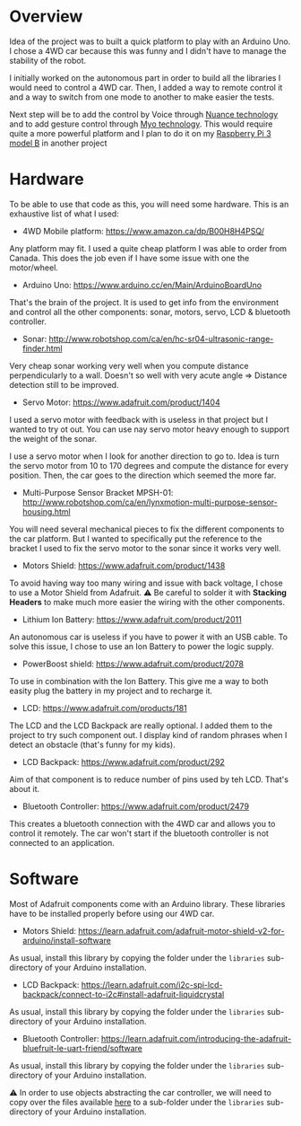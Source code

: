 # Overview

Idea of the project was to built a quick platform to play with an Arduino Uno.
I chose a 4WD car because this was funny and I didn't have to manage the stability of the robot.

I initially worked on the autonomous part in order to build all the libraries I would need to control a 4WD car.
Then, I added a way to remote control it and a way to switch from one mode to another to make easier the tests.

Next step will be to add the control by Voice through [Nuance technology](https://developer.nuance.com/public/index.php?task=mix)
and to add gesture control through [Myo technology](https://www.myo.com/).
This would require quite a more powerful platform and I plan to do it on my [Raspberry Pi 3 model B](https://www.raspberrypi.org/products/raspberry-pi-3-model-b/)
in another project


# Hardware

To be able to use that code as this, you will need some hardware.
This is an exhaustive list of what I used:

* 4WD Mobile platform: https://www.amazon.ca/dp/B00H8H4PSQ/

Any platform may fit. I used a quite cheap platform I was able to order from Canada.
This does the job even if I have some issue with one the motor/wheel.

* Arduino Uno: https://www.arduino.cc/en/Main/ArduinoBoardUno

That's the brain of the project.
It is used to get info from the environment and control all the other components: sonar, motors, servo, LCD & bluetooth controller.

* Sonar: http://www.robotshop.com/ca/en/hc-sr04-ultrasonic-range-finder.html

Very cheap sonar working very well when you compute distance perpendicularly to a wall.
Doesn't so well with very acute angle => Distance detection still to be improved.

* Servo Motor: https://www.adafruit.com/product/1404

I used a servo motor with feedback with is useless in that project but I wanted to try ot out.
You can use nay servo motor heavy enough to support the weight of the sonar.

I use a servo motor when I look for another direction to go to.
Idea is turn the servo motor from 10 to 170 degrees and compute the distance for every position.
Then, the car goes to the direction which seemed the more far.

* Multi-Purpose Sensor Bracket MPSH-01: http://www.robotshop.com/ca/en/lynxmotion-multi-purpose-sensor-housing.html

You will need several mechanical pieces to fix the different components to the car platform.
But I wanted to specifically put the reference to the bracket I used to fix the servo motor to the sonar since it works very well.

* Motors Shield: https://www.adafruit.com/product/1438

To avoid having way too many wiring and issue with back voltage, I chose to use a Motor Shield from Adafruit.
:warning: Be careful to solder it with **Stacking Headers** to make much more easier the wiring with the other components.

* Lithium Ion Battery: https://www.adafruit.com/product/2011

An autonomous car is useless if you have to power it with an USB cable.
To solve this issue, I chose to use an Ion Battery to power the logic supply.

* PowerBoost shield: https://www.adafruit.com/product/2078

To use in combination with the Ion Battery. This give me a way to both easity plug the battery in my project and to recharge it.

* LCD: https://www.adafruit.com/products/181

The LCD and the LCD Backpack are really optional. I added them to the project to try such component out.
I display kind of random phrases when I detect an obstacle (that's funny for my kids).

* LCD Backpack: https://www.adafruit.com/product/292

Aim of that component is to reduce number of pins used by teh LCD. That's about it.

* Bluetooth Controller: https://www.adafruit.com/product/2479

This creates a bluetooth connection with the 4WD car and allows you to control it remotely.
The car won't start if the bluetooth controller is not connected to an application.


# Software

Most of Adafruit components come with an Arduino library. These libraries have to be installed properly before using our 4WD car.

* Motors Shield: https://learn.adafruit.com/adafruit-motor-shield-v2-for-arduino/install-software

As usual, install this library by copying the folder under the `libraries` sub-directory of your Arduino installation.

* LCD Backpack: https://learn.adafruit.com/i2c-spi-lcd-backpack/connect-to-i2c#install-adafruit-liquidcrystal

As usual, install this library by copying the folder under the `libraries` sub-directory of your Arduino installation.

* Bluetooth Controller: https://learn.adafruit.com/introducing-the-adafruit-bluefruit-le-uart-friend/software

As usual, install this library by copying the folder under the `libraries` sub-directory of your Arduino installation.


:warning: In order to use objects abstracting the car controller, we will need to copy over the files available [here](https://github.com/cesquerr/Autonomous_Car/tree/master/FourWheelDriveCar) to a sub-folder under the `libraries` sub-directory of your Arduino installation.
